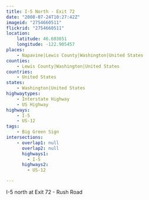 ```yaml
---
title: I-5 North - Exit 72
date: "2008-07-24T10:27:42Z"
imageid: "2754660511"
flickrid: "2754660511"
location:
    latitude: 46.603651
    longitude: -122.905457
places:
    - Napavine|Lewis County|Washington|United States
counties:
    - Lewis County|Washington|United States
countries:
    - United States
states:
    - Washington|United States
highwaytypes:
    - Interstate Highway
    - US Highway
highways:
    - I-5
    - US-12
tags:
    - Big Green Sign
intersections:
    - overlap1: null
      overlap2: null
      highways1:
        - I-5
      highways2:
        - US-12

---
```

I-5 north at Exit 72 - Rush Road